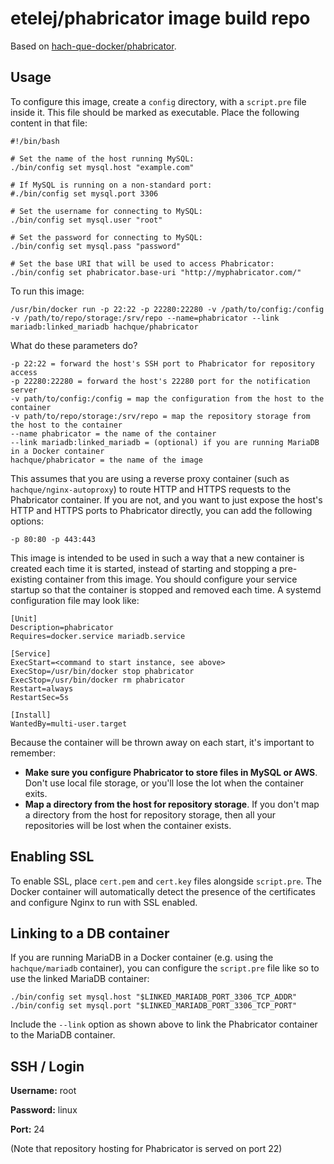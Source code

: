 # etelej/phabricator image build repo

Based on [hach-que-docker/phabricator](https://github.com/hach-que-docker/phabricator).


Usage
----------

To configure this image, create a `config` directory, with a `script.pre` file inside it.  This
file should be marked as executable.  Place the following content in that file:

    #!/bin/bash

    # Set the name of the host running MySQL:
    ./bin/config set mysql.host "example.com"

    # If MySQL is running on a non-standard port:
    #./bin/config set mysql.port 3306

    # Set the username for connecting to MySQL:
    ./bin/config set mysql.user "root"

    # Set the password for connecting to MySQL:
    ./bin/config set mysql.pass "password"

    # Set the base URI that will be used to access Phabricator:
    ./bin/config set phabricator.base-uri "http://myphabricator.com/"

To run this image:

    /usr/bin/docker run -p 22:22 -p 22280:22280 -v /path/to/config:/config -v /path/to/repo/storage:/srv/repo --name=phabricator --link mariadb:linked_mariadb hachque/phabricator

What do these parameters do?

    -p 22:22 = forward the host's SSH port to Phabricator for repository access
    -p 22280:22280 = forward the host's 22280 port for the notification server
    -v path/to/config:/config = map the configuration from the host to the container
    -v path/to/repo/storage:/srv/repo = map the repository storage from the host to the container
    --name phabricator = the name of the container
    --link mariadb:linked_mariadb = (optional) if you are running MariaDB in a Docker container
    hachque/phabricator = the name of the image

This assumes that you are using a reverse proxy container (such as `hachque/nginx-autoproxy`) to route HTTP and HTTPS requests to the Phabricator container.  If you are not, and you want to just expose the host's HTTP and HTTPS ports to Phabricator directly, you can add the following options:

    -p 80:80 -p 443:443

This image is intended to be used in such a way that a new container is created each time it is started, instead of starting and stopping a pre-existing container from this image.  You should configure your service startup so that the container is stopped and removed each time.  A systemd configuration file may look like:

    [Unit]
    Description=phabricator
    Requires=docker.service mariadb.service
     
    [Service]
    ExecStart=<command to start instance, see above>
    ExecStop=/usr/bin/docker stop phabricator
    ExecStop=/usr/bin/docker rm phabricator
    Restart=always
    RestartSec=5s
    
    [Install]
    WantedBy=multi-user.target

Because the container will be thrown away on each start, it's important to remember:

  - **Make sure you configure Phabricator to store files in MySQL or AWS**.  Don't use local file storage, or you'll lose the lot when the container exits.
  - **Map a directory from the host for repository storage**.  If you don't map a directory from the host for repository storage, then all your repositories will be lost when the container exists.

Enabling SSL
----------------

To enable SSL, place `cert.pem` and `cert.key` files alongside `script.pre`.  The Docker
container will automatically detect the presence of the certificates and configure
Nginx to run with SSL enabled.

Linking to a DB container
---------------------------

If you are running MariaDB in a Docker container (e.g. using the `hachque/mariadb` container), you can configure the `script.pre` file like so to use the linked MariaDB container:

    ./bin/config set mysql.host "$LINKED_MARIADB_PORT_3306_TCP_ADDR"
    ./bin/config set mysql.port "$LINKED_MARIADB_PORT_3306_TCP_PORT"
    
Include the `--link` option as shown above to link the Phabricator container to the MariaDB container.

SSH / Login
--------------

**Username:** root

**Password:** linux

**Port:** 24

(Note that repository hosting for Phabricator is served on port 22)

